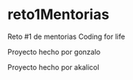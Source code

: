 # reto1Mentorias
Reto #1 de mentorias Coding for life

Proyecto hecho por gonzalo

Proyecto hecho por akalicol